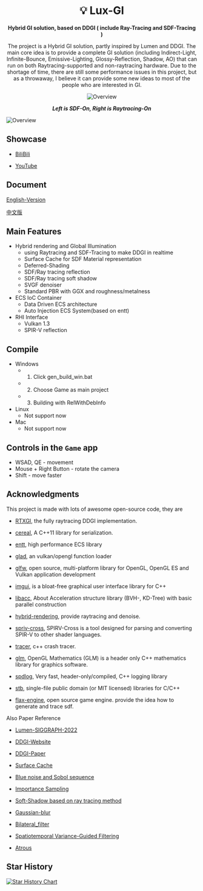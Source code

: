 
<div align="center">

# 💡 Lux-GI

**Hybrid GI solution, based on DDGI ( include  Ray-Tracing and SDF-Tracing )**

The project is a Hybrid GI solution, partly inspired by Lumen and DDGI. The main core idea is to provide a complete GI solution (including Indirect-Light, Infinite-Bounce, Emissive-Lighting, Glossy-Reflection, Shadow, AO) that can run on both Raytracing-supported and non-raytracing hardware. Due to the shortage of time, there are still some performance issues in this project, but as a throwaway, I believe it can provide some new ideas to most of the people who are interested in GI.

![Overview](./images/Main-Page.png)

***Left is SDF-On, Right is Raytracing-On***
</div>


![Overview](./images/overview.png)

## Showcase

* [BiliBili](https://www.bilibili.com/video/BV1NM411y7sv/)

* [YouTube](https://www.youtube.com/watch?v=RfRbWnsdwx0)

## Document

[English-Version](./English.md)

[中文版](./Chinese.md)


## Main Features
* Hybrid rendering and Global Illumination
  * using Raytracing and SDF-Tracing to make DDGI in realtime
  * Surface Cache for SDF Material representation
  * Deferred-Shading
  * SDF/Ray tracing reflection
  * SDF/Ray tracing soft shadow
  * SVGF denoiser
  * Standard PBR with GGX and roughness/metalness
* ECS IoC Container
  * Data Driven ECS architecture
  * Auto Injection ECS System(based on entt)
* RHI Interface 
  * Vulkan 1.3 
  * SPIR-V reflection

## Compile
* Windows
  * 1. Click gen_build_win.bat
  * 2. Choose Game as main project
  * 3. Building with RelWithDebInfo
* Linux
  * Not support now
* Mac
  * Not support now

## Controls in the `Game` app

* WSAD, QE - movement
* Mouse + Right Button - rotate the camera
* Shift - move faster


## Acknowledgments

This project is made with lots of awesome open-source code, they are

* [RTXGI](https://github.com/NVIDIAGameWorks/RTXGI), the fully raytracing DDGI implementation.

* [cereal](https://github.com/USCiLab/cereal), A C++11 library for serialization.

* [entt](https://github.com/skypjack/entt), high performance ECS library

* [glad](https://github.com/Dav1dde/glad), an vulkan/opengl function loader

* [glfw](https://github.com/glfw/glfw), open source, multi-platform library for OpenGL, OpenGL ES and Vulkan application development

* [imgui](https://github.com/ocornut/imgui), is a bloat-free graphical user interface library for C++

* [libacc](https://github.com/nmoehrle/libacc), About
Acceleration structure library (BVH-, KD-Tree) with basic parallel construction

* [hybrid-rendering](https://github.com/diharaw/hybrid-rendering), provide raytracing and denoise.

* [spriv-cross](https://github.com/KhronosGroup/SPIRV-Cross), SPIRV-Cross is a tool designed for parsing and converting SPIR-V to other shader languages.

* [tracer](https://github.com/mensinda/tracer.git), c++ crash tracer.

* [glm](https://github.com/g-truc/glm), OpenGL Mathematics (GLM) is a header only C++ mathematics library for graphics software.

* [spdlog](https://github.com/gabime/spdlog), Very fast, header-only/compiled, C++ logging library

* [stb](https://github.com/nothings/stb), single-file public domain (or MIT licensed) libraries for C/C++

* [flax-engine](https://github.com/FlaxEngine/FlaxEngine), open source game engine. provide the idea how to generate and trace sdf.

Also Paper Reference

* [Lumen-SIGGRAPH-2022](https://advances.realtimerendering.com/s2022/SIGGRAPH2022-Advances-Lumen-Wright%20et%20al.pdf)

* [DDGI-Website](https://morgan3d.github.io/articles/2019-04-01-ddgi/)

* [DDGI-Paper](https://jcgt.org/published/0008/02/01/)

* [Surface Cache](https://docs.unrealengine.com/5.0/en-US/lumen-technical-details-in-unreal-engine/)

* [Blue noise and Sobol sequence](https://belcour.github.io/blog/slides/2019-sampling-bluenoise/index.html)

* [Importance Sampling](https://learnopengl.com/PBR/IBL/Specular-IBL)

* [Soft-Shadow based on ray tracing method](https://blog.demofox.org/2020/05/16/using-blue-noise-for-raytraced-soft-shadows/) 

* [Gaussian-blur](http://rastergrid.com/blog/2010/09/efficient-gaussian-blur-with-linear-sampling/)

* [Bilateral_filter](https://en.wikipedia.org/wiki/Bilateral_filter)

* [Spatiotemporal Variance-Guided Filtering](https://research.nvidia.com/publication/2017-07_spatiotemporal-variance-guided-filtering-real-time-reconstruction-path-traced) 

* [Atrous](https://jo.dreggn.org/home/2010_atrous.pdf) 

## Star History

[![Star History Chart](https://api.star-history.com/svg?repos=flwmxd/LuxGI&type=Date)](https://star-history.com/#flwmxd/LuxGI&Date)